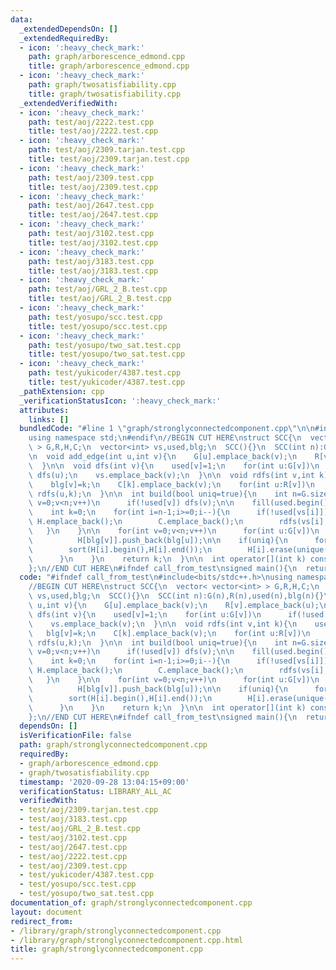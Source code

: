```yaml
---
data:
  _extendedDependsOn: []
  _extendedRequiredBy:
  - icon: ':heavy_check_mark:'
    path: graph/arborescence_edmond.cpp
    title: graph/arborescence_edmond.cpp
  - icon: ':heavy_check_mark:'
    path: graph/twosatisfiability.cpp
    title: graph/twosatisfiability.cpp
  _extendedVerifiedWith:
  - icon: ':heavy_check_mark:'
    path: test/aoj/2222.test.cpp
    title: test/aoj/2222.test.cpp
  - icon: ':heavy_check_mark:'
    path: test/aoj/2309.tarjan.test.cpp
    title: test/aoj/2309.tarjan.test.cpp
  - icon: ':heavy_check_mark:'
    path: test/aoj/2309.test.cpp
    title: test/aoj/2309.test.cpp
  - icon: ':heavy_check_mark:'
    path: test/aoj/2647.test.cpp
    title: test/aoj/2647.test.cpp
  - icon: ':heavy_check_mark:'
    path: test/aoj/3102.test.cpp
    title: test/aoj/3102.test.cpp
  - icon: ':heavy_check_mark:'
    path: test/aoj/3183.test.cpp
    title: test/aoj/3183.test.cpp
  - icon: ':heavy_check_mark:'
    path: test/aoj/GRL_2_B.test.cpp
    title: test/aoj/GRL_2_B.test.cpp
  - icon: ':heavy_check_mark:'
    path: test/yosupo/scc.test.cpp
    title: test/yosupo/scc.test.cpp
  - icon: ':heavy_check_mark:'
    path: test/yosupo/two_sat.test.cpp
    title: test/yosupo/two_sat.test.cpp
  - icon: ':heavy_check_mark:'
    path: test/yukicoder/4387.test.cpp
    title: test/yukicoder/4387.test.cpp
  _pathExtension: cpp
  _verificationStatusIcon: ':heavy_check_mark:'
  attributes:
    links: []
  bundledCode: "#line 1 \"graph/stronglyconnectedcomponent.cpp\"\n\n#include<bits/stdc++.h>\n\
    using namespace std;\n#endif\n//BEGIN CUT HERE\nstruct SCC{\n  vector< vector<int>\
    \ > G,R,H,C;\n  vector<int> vs,used,blg;\n  SCC(){}\n  SCC(int n):G(n),R(n),used(n),blg(n){}\n\
    \n  void add_edge(int u,int v){\n    G[u].emplace_back(v);\n    R[v].emplace_back(u);\n\
    \  }\n\n  void dfs(int v){\n    used[v]=1;\n    for(int u:G[v])\n      if(!used[u])\
    \ dfs(u);\n    vs.emplace_back(v);\n  }\n\n  void rdfs(int v,int k){\n    used[v]=1;\n\
    \    blg[v]=k;\n    C[k].emplace_back(v);\n    for(int u:R[v])\n      if(!used[u])\
    \ rdfs(u,k);\n  }\n\n  int build(bool uniq=true){\n    int n=G.size();\n    for(int\
    \ v=0;v<n;v++)\n      if(!used[v]) dfs(v);\n\n    fill(used.begin(),used.end(),0);\n\
    \    int k=0;\n    for(int i=n-1;i>=0;i--){\n      if(!used[vs[i]]){\n       \
    \ H.emplace_back();\n        C.emplace_back();\n        rdfs(vs[i],k++);\n   \
    \   }\n    }\n\n    for(int v=0;v<n;v++)\n      for(int u:G[v])\n        if(blg[v]!=blg[u])\n\
    \          H[blg[v]].push_back(blg[u]);\n\n    if(uniq){\n      for(int i=0;i<k;i++){\n\
    \        sort(H[i].begin(),H[i].end());\n        H[i].erase(unique(H[i].begin(),H[i].end()),H[i].end());\n\
    \      }\n    }\n    return k;\n  }\n\n  int operator[](int k) const{return blg[k];}\n\
    };\n//END CUT HERE\n#ifndef call_from_test\nsigned main(){\n  return 0;\n}\n#endif\n"
  code: "#ifndef call_from_test\n#include<bits/stdc++.h>\nusing namespace std;\n#endif\n\
    //BEGIN CUT HERE\nstruct SCC{\n  vector< vector<int> > G,R,H,C;\n  vector<int>\
    \ vs,used,blg;\n  SCC(){}\n  SCC(int n):G(n),R(n),used(n),blg(n){}\n\n  void add_edge(int\
    \ u,int v){\n    G[u].emplace_back(v);\n    R[v].emplace_back(u);\n  }\n\n  void\
    \ dfs(int v){\n    used[v]=1;\n    for(int u:G[v])\n      if(!used[u]) dfs(u);\n\
    \    vs.emplace_back(v);\n  }\n\n  void rdfs(int v,int k){\n    used[v]=1;\n \
    \   blg[v]=k;\n    C[k].emplace_back(v);\n    for(int u:R[v])\n      if(!used[u])\
    \ rdfs(u,k);\n  }\n\n  int build(bool uniq=true){\n    int n=G.size();\n    for(int\
    \ v=0;v<n;v++)\n      if(!used[v]) dfs(v);\n\n    fill(used.begin(),used.end(),0);\n\
    \    int k=0;\n    for(int i=n-1;i>=0;i--){\n      if(!used[vs[i]]){\n       \
    \ H.emplace_back();\n        C.emplace_back();\n        rdfs(vs[i],k++);\n   \
    \   }\n    }\n\n    for(int v=0;v<n;v++)\n      for(int u:G[v])\n        if(blg[v]!=blg[u])\n\
    \          H[blg[v]].push_back(blg[u]);\n\n    if(uniq){\n      for(int i=0;i<k;i++){\n\
    \        sort(H[i].begin(),H[i].end());\n        H[i].erase(unique(H[i].begin(),H[i].end()),H[i].end());\n\
    \      }\n    }\n    return k;\n  }\n\n  int operator[](int k) const{return blg[k];}\n\
    };\n//END CUT HERE\n#ifndef call_from_test\nsigned main(){\n  return 0;\n}\n#endif\n"
  dependsOn: []
  isVerificationFile: false
  path: graph/stronglyconnectedcomponent.cpp
  requiredBy:
  - graph/arborescence_edmond.cpp
  - graph/twosatisfiability.cpp
  timestamp: '2020-09-28 13:04:15+09:00'
  verificationStatus: LIBRARY_ALL_AC
  verifiedWith:
  - test/aoj/2309.tarjan.test.cpp
  - test/aoj/3183.test.cpp
  - test/aoj/GRL_2_B.test.cpp
  - test/aoj/3102.test.cpp
  - test/aoj/2647.test.cpp
  - test/aoj/2222.test.cpp
  - test/aoj/2309.test.cpp
  - test/yukicoder/4387.test.cpp
  - test/yosupo/scc.test.cpp
  - test/yosupo/two_sat.test.cpp
documentation_of: graph/stronglyconnectedcomponent.cpp
layout: document
redirect_from:
- /library/graph/stronglyconnectedcomponent.cpp
- /library/graph/stronglyconnectedcomponent.cpp.html
title: graph/stronglyconnectedcomponent.cpp
---
```

